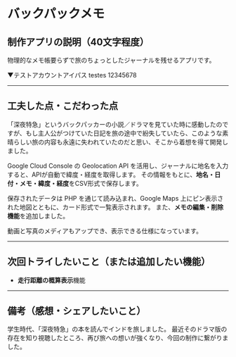 # バックパックメモ

## 制作アプリの説明（40文字程度）

物理的なメモ帳要らずで旅のちょっとしたジャーナルを残せるアプリです。

▼テストアカウントアイパス
testes
12345678

---

## 工夫した点・こだわった点

「深夜特急」というバックパッカーの小説／ドラマを見ていた時に感動したのですが、もし主人公がつけていた日記を旅の途中で紛失していたら、このような素晴らしい旅の内容も永遠に失われていたのだと思い、そこから着想を得て開発しました。

Google Cloud Console の Geolocation API を活用し、ジャーナルに地名を入力すると、APIが自動で緯度・経度を取得します。
その情報をもとに、**地名・日付・メモ・緯度・経度**をCSV形式で保存します。

保存されたデータは PHP を通じて読み込まれ、Google Maps 上にピン表示された地図とともに、カード形式で一覧表示されます。
また、**メモの編集・削除機能**を追加しました。

動画と写真のメディアもアップでき、表示できる仕様になっています。

---

## 次回トライしたいこと（または追加したい機能）
* **走行距離の概算表示**機能

---

## 備考（感想・シェアしたいこと）

学生時代、「深夜特急」の本を読んでインドを旅しました。
最近そのドラマ版の存在を知り視聴したところ、再び旅への想いが強くなり、今回の制作に繋がりました。

